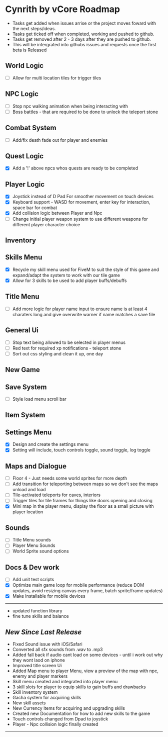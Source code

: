 # Cynrith by vCore Roadmap
- Tasks get added when issues arrise or the project moves foward with the next steps/ideas.
- Tasks get ticked off when completed, working and pushed to github.
- Tasks get removed after 2 - 3 days after they are pushed to github.
- This will be intergrated into githubs issues and requests once the first beta is Released

## World Logic
- [ ] Allow for multi location tiles for trigger tiles

## NPC Logic 
- [ ] Stop npc walking animation when being interacting with 
- [ ] Boss battles - that are required to be done to unlock the teleport stone

## Combat System
- [ ] Add/fix death fade out for player and enemies

## Quest Logic
- [x] Add a '!' above npcs whos quests are ready to be completed
 
## Player Logic
- [x] Joystick instead of D Pad For smoother movement on touch devices
- [x] Keyboard support - WASD for movement, enter key for interaction, space bar for combat
- [x] Add collision logic between Player and Npc
- [ ] Change initial player weapon system to use different weapons for different player character choice

## Inventory


## Skills Menu
- [X] Recycle my skill menu used for FiveM to suit the style of this game and expand/adapt the system to work with our tile game
- [X] Allow for 3 skills to be used to add player buffs/debuffs

## Title Menu
- [ ] Add more logic for player name input to ensure name is at least 4 charaters long and give overwrite warner if name matches a save file

## General Ui
- [ ] Stop text being allowed to be selected in player menus
- [ ] Red text for required xp notifications - teleport stone 
- [ ] Sort out css styling and clean it up, one day

## New Game


## Save System
- [ ] Style load menu scroll bar
 
## Item System
 

## Settings Menu
- [x] Design and create the settings menu
- [x] Setting will include, touch controls toggle, sound toggle, log toggle

## Maps and Dialogue
- [ ] Floor 4 - Just needs some world sprites for more depth
- [ ] Add transition for teleporting between maps so we don't see the maps unload and load 
- [ ] Tile-activated teleports for caves, interiors
- [ ] Trigger tiles for tile frames for things like doors opening and closing
- [x] Mini map in the player menu, display the floor as a small picture with player location

## Sounds
- [ ] Title Menu sounds
- [ ] Player Menu Sounds
- [ ] World Sprite sound options

## Docs & Dev work
- [ ] Add unit test scripts 
- [x] Optimize main game loop for mobile performance (reduce DOM updates, avoid resizing canvas every frame, batch sprite/frame updates)
- [x] Make Installable for mobile devices

---

- updated function library
- fine tune skills and balance

## *New Since Last Release*

- Fixed Sound issue with iOS/Safari
- Converted all sfx sounds from .wav to .mp3
- Added fall back if audio cant load on some devices - until i work out why they wont laod on iphone
- Improved title screen Ui
- Added Map menu to player Menu, view a preview of the map with npc, enemy and player markers
- Skill menu created and integrated into player menu
- 3 skill slots for player to equip skills to gain buffs and drawbacks
- Skill inventory system
- Gacha system for acquiring skills
- New skill assets
- New Currency items for acquiring and upgrading skills
- Created new Documentation for how to add new skills to the game
- Touch controls changed from Dpad to joystick
- Player - Npc collision logic finally created

---
